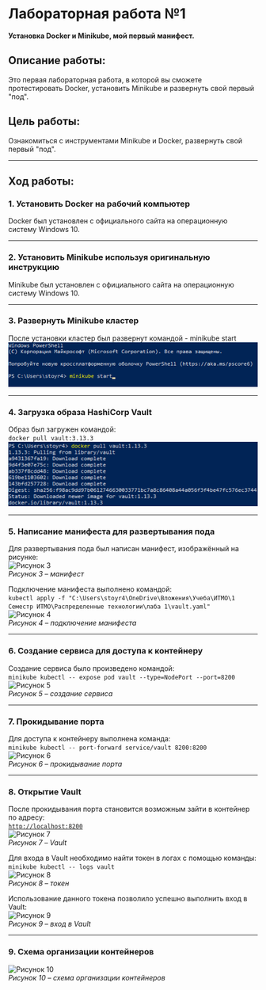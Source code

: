 # Лабораторная работа №1  
**Установка Docker и Minikube, мой первый манифест.**

## Описание работы:
Это первая лабораторная работа, в которой вы сможете протестировать Docker, установить Minikube и развернуть свой первый "под".

## Цель работы:
Ознакомиться с инструментами Minikube и Docker, развернуть свой первый "под".

---

## Ход работы:

### 1. Установить Docker на рабочий компьютер  
Docker был установлен с официального сайта на операционную систему Windows 10.

---

### 2. Установить Minikube используя оригинальную инструкцию  
Minikube был установлен с официального сайта на операционную систему Windows 10.

---

### 3. Развернуть Minikube кластер  
После установки кластер был развернут командой - minikube start 
![Рисунок 1](./Images/Minikube_cluster.png) 

---

### 4. Загрузка образа HashiCorp Vault  
Образ был загружен командой:  
`docker pull vault:3.13.3`  
![Рисунок 2](./Images/HashiCorp_Vault.png)  

---

### 5. Написание манифеста для развертывания пода  
Для развертывания пода был написан манифест, изображённый на рисунке:  
![Рисунок 3](#)  
*Рисунок 3 – манифест*

Подключение манифеста выполнено командой:  
`kubectl apply -f "C:\Users\stoyr4\OneDrive\Вложения\Учеба\ИТМО\1 Семестр ИТМО\Распределенные технологии\лаба 1\vault.yaml"`  
![Рисунок 4](#)  
*Рисунок 4 – подключение манифеста*

---

### 6. Создание сервиса для доступа к контейнеру  
Создание сервиса было произведено командой:  
`minikube kubectl -- expose pod vault --type=NodePort --port=8200`  
![Рисунок 5](#)  
*Рисунок 5 – создание сервиса*

---

### 7. Прокидывание порта  
Для доступа к контейнеру выполнена команда:  
`minikube kubectl -- port-forward service/vault 8200:8200`  
![Рисунок 6](#)  
*Рисунок 6 – прокидывание порта*

---

### 8. Открытие Vault  
После прокидывания порта становится возможным зайти в контейнер по адресу:  
[`http://localhost:8200`](http://localhost:8200)  
![Рисунок 7](#)  
*Рисунок 7 – Vault*

Для входа в Vault необходимо найти токен в логах с помощью команды:  
`minikube kubectl -- logs vault`  
![Рисунок 8](#)  
*Рисунок 8 – токен*

Использование данного токена позволило успешно выполнить вход в Vault:  
![Рисунок 9](#)  
*Рисунок 9 – вход в Vault*

---

### 9. Схема организации контейнеров  
![Рисунок 10](#)  
*Рисунок 10 – схема организации контейнеров*
